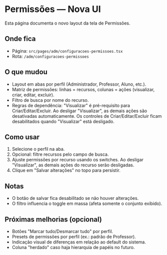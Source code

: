 # Permissões — Nova UI

Esta página documenta o novo layout da tela de Permissões.

## Onde fica
- Página: `src/pages/adm/configuracoes-permissoes.tsx`
- Rota: `/adm/configuracoes-permissoes`

## O que mudou
- Layout em abas por perfil (Administrador, Professor, Aluno, etc.).
- Matriz de permissões: linhas = recursos, colunas = ações (visualizar, criar, editar, excluir).
- Filtro de busca por nome do recurso.
- Regras de dependência: "Visualizar" é pré-requisito para Criar/Editar/Excluir. Ao desligar "Visualizar", as demais ações são desativadas automaticamente. Os controles de Criar/Editar/Excluir ficam desabilitados quando "Visualizar" está desligado.

## Como usar
1. Selecione o perfil na aba.
2. Opcional: filtre recursos pelo campo de busca.
3. Ajuste permissões por recurso usando os switches. Ao desligar "Visualizar", as demais ações do recurso serão desligadas.
4. Clique em "Salvar alterações" no topo para persistir.

## Notas
- O botão de salvar fica desabilitado se não houver alterações.
- O filtro influencia o toggle em massa (afeta somente o conjunto exibido).

## Próximas melhorias (opcional)
- Botões "Marcar tudo/Desmarcar tudo" por perfil.
- Presets de permissões por perfil (ex.: padrão de Professor).
- Indicação visual de diferenças em relação ao default do sistema.
- Coluna "herdado" caso haja hierarquia de papéis no futuro.

